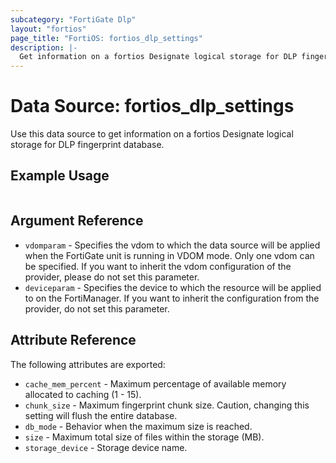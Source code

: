 ```yaml
---
subcategory: "FortiGate Dlp"
layout: "fortios"
page_title: "FortiOS: fortios_dlp_settings"
description: |-
  Get information on a fortios Designate logical storage for DLP fingerprint database.
---
```


# Data Source: fortios_dlp_settings
Use this data source to get information on a fortios Designate logical storage for DLP fingerprint database.


## Example Usage

```hcl

```

## Argument Reference

* `vdomparam` - Specifies the vdom to which the data source will be applied when the FortiGate unit is running in VDOM mode. Only one vdom can be specified. If you want to inherit the vdom configuration of the provider, please do not set this parameter.
* `deviceparam` - Specifies the device to which the resource will be applied to on the FortiManager. If you want to inherit the configuration from the provider, do not set this parameter.

## Attribute Reference

The following attributes are exported:

* `cache_mem_percent` - Maximum percentage of available memory allocated to caching (1 - 15).
* `chunk_size` - Maximum fingerprint chunk size. Caution, changing this setting will flush the entire database.
* `db_mode` - Behavior when the maximum size is reached.
* `size` - Maximum total size of files within the storage (MB).
* `storage_device` - Storage device name.
